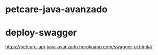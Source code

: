 # petcare-java-avanzado

# deploy-swagger

https://petcare-api-java-avanzado.herokuapp.com/swagger-ui.html#/
